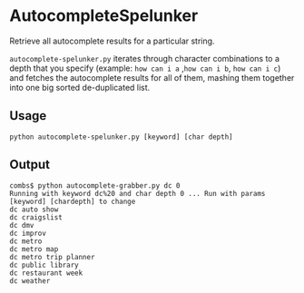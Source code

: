 # AutocompleteSpelunker
Retrieve all autocomplete results for a particular string. 

`autocomplete-spelunker.py` iterates through character combinations to a depth that you specify (example: `how can i a` ,`how can i b`, `how can i c`) and fetches the autocomplete results for all of them, mashing them together into one big sorted de-duplicated list.


## Usage

```
python autocomplete-spelunker.py [keyword] [char depth]
```

## Output

```
combs$ python autocomplete-grabber.py dc 0
Running with keyword dc%20 and char depth 0 ... Run with params [keyword] [chardepth] to change
dc auto show
dc craigslist
dc dmv
dc improv
dc metro
dc metro map
dc metro trip planner
dc public library
dc restaurant week
dc weather

```

